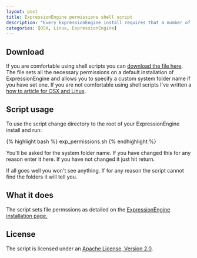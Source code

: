 ```yaml
--- 
layout: post
title: ExpressionEngine permissions shell script
description: "Every ExpressionEngine install requires that a number of permissions are set on folders and files. Here's a shell script to do the hard work for you. "
categories: [OSX, Linux, ExpressionEngine]
---
```

## Download

If you are comfortable using shell scripts you can [download the file here][1]. The file sets all the necessary permissions on a default installation of ExpressionEngine and allows you to specify a custom system folder name if you have set one. If you are not comfortable using shell scripts I've written a [how to article for OSX and Linux][2].

## Script usage

To use the script change directory to the root of your ExpressionEngine install and run: 

{% highlight bash %} exp_permissions.sh {% endhighlight %}

You'll be asked for the system folder name. If you have changed this for any reason enter it here. If you have not changed it just hit return.

If all goes well you won't see anything. If for any reason the script cannot find the folders it will tell you.

## What it does

The script sets file permssions as detailed on the [ExpressionEngine installation page.][3]

## License

The script is licensed under an [Apache License, Version 2.0][4].

 [1]: http://cdn.shapeshed.com/downloads/exp_permissions.sh
 [2]: http://shapeshed.com/journal/using_custom_shell_scripts_on_osx_or_linux/
 [3]: http://expressionengine.com/docs/installation/installation.html
 [4]: http://www.apache.org/licenses/LICENSE-2.0
